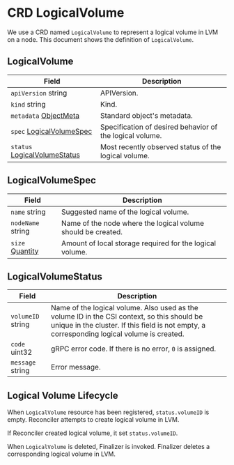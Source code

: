 CRD LogicalVolume
=================

We use a CRD named `LogicalVolume` to represent a logical volume in LVM on a node.
This document shows the definition of `LogicalVolume`.

LogicalVolume
-------------

Field                                                    | Description
-------------------------------------------------------- | -----------
`apiVersion` string                                      | APIVersion.
`kind`       string                                      | Kind.
`metadata`   [ObjectMeta][]                              | Standard object's metadata.
`spec`       [LogicalVolumeSpec](#logicalvolumespec)     | Specification of desired behavior of the logical volume.
`status`     [LogicalVolumeStatus](#logicalvolumestatus) | Most recently observed status of the logical volume.


LogicalVolumeSpec
-----------------

Field                    | Description
------------------------ | -----------
`name`     string        | Suggested name of the logical volume.
`nodeName` string        | Name of the node where the logical volume should be created.
`size`     [Quantity][]  | Amount of local storage required for the logical volume.


LogicalVolumeStatus
-------------------

Field             | Description
----------------- | -----------
`volumeID` string | Name of the logical volume.  Also used as the volume ID in the CSI context, so this should be unique in the cluster. If this field is not empty, a corresponding logical volume is created.
`code`     uint32 | gRPC error code. If there is no error, `0` is assigned.
`message`  string | Error message.


Logical Volume Lifecycle
------------------------

When `LogicalVolume` resource has been registered, `status.volumeID` is empty.
Reconciler attempts to create logical volume in LVM.

If Reconciler created logical volume, it set `status.volumeID`.

When `LogicalVolume` is deleted, Finalizer is invoked.
Finalizer deletes a corresponding logical volume in LVM.

[ObjectMeta]: https://kubernetes.io/docs/reference/generated/kubernetes-api/v1.14/#objectmeta-v1-meta
[Quantity]: https://kubernetes.io/docs/reference/generated/kubernetes-api/v1.14/#quantity-resource-core
